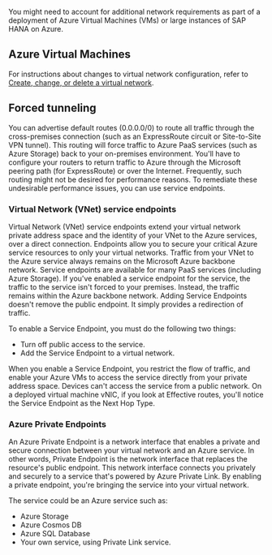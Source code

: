 

You might need to account for additional network requirements as part of a deployment of Azure Virtual Machines (VMs) or large instances of SAP HANA on Azure.

## Azure Virtual Machines

For instructions about changes to virtual network configuration, refer to [Create, change, or delete a virtual network](/azure/virtual-network/manage-virtual-network).

## Forced tunneling

You can advertise default routes (0.0.0.0/0) to route all traffic through the cross-premises connection (such as an ExpressRoute circuit or Site-to-Site VPN tunnel). This routing will force traffic to Azure PaaS services (such as Azure Storage) back to your on-premises environment. You'll have to configure your routers to return traffic to Azure through the Microsoft peering path (for ExpressRoute) or over the Internet. Frequently, such routing might not be desired for performance reasons. To remediate these undesirable performance issues, you can use service endpoints.

### Virtual Network (VNet) service endpoints

Virtual Network (VNet) service endpoints extend your virtual network private address space and the identity of your VNet to the Azure services, over a direct connection. Endpoints allow you to secure your critical Azure service resources to only your virtual networks. Traffic from your VNet to the Azure service always remains on the Microsoft Azure backbone network. Service endpoints are available for many PaaS services (including Azure Storage). If you've enabled a service endpoint for the service, the traffic to the service isn't forced to your premises. Instead, the traffic remains within the Azure backbone network. Adding Service Endpoints doesn't remove the public endpoint. It simply provides a redirection of traffic.

To enable a Service Endpoint, you must do the following two things:

- Turn off public access to the service.
- Add the Service Endpoint to a virtual network.

When you enable a Service Endpoint, you restrict the flow of traffic, and enable your Azure VMs to access the service directly from your private address space. Devices can't access the service from a public network. On a deployed virtual machine vNIC, if you look at Effective routes, you'll notice the Service Endpoint as the Next Hop Type.

### Azure Private Endpoints

An Azure Private Endpoint is a network interface that enables a private and secure connection between your virtual network and an Azure service. In other words, Private Endpoint is the network interface that replaces the resource's public endpoint. This network interface connects you privately and securely to a service that's powered by Azure Private Link. By enabling a private endpoint, you're bringing the service into your virtual network.

The service could be an Azure service such as:

- Azure Storage
- Azure Cosmos DB
- Azure SQL Database
- Your own service, using Private Link service.
